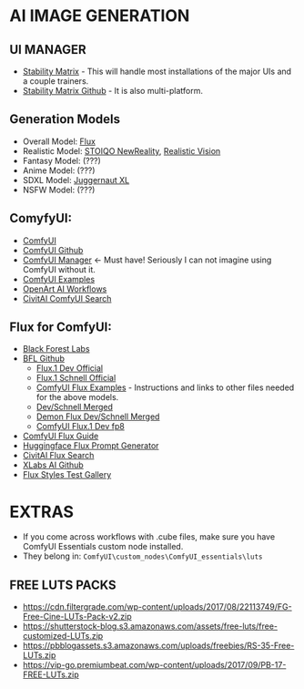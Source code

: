 # AI IMAGE GENERATION

## UI MANAGER
- [Stability Matrix](https://lykos.ai/) - This will handle most installations of the major UIs and a couple trainers.
- [Stability Matrix Github](https://github.com/LykosAI/StabilityMatrix) - It is also multi-platform.

## Generation Models
- Overall Model: [Flux](https://huggingface.co/black-forest-labs)
- Realistic Model: [STOIQO NewReality](https://civitai.com/models/161068?modelVersionId=728048), [Realistic Vision](https://civitai.com/models/4201/realistic-vision-v60-b1)
- Fantasy Model: (???)
- Anime Model: (???)
- SDXL Model: [Juggernaut XL](https://civitai.com/models/133005/juggernaut-xl)
- NSFW Model: (???)

## ComyfyUI: 
- [ComfyUI](https://www.comfy.org/)
- [ComfyUI Github](https://github.com/comfyanonymous/ComfyUI)
- [ComfyUI Manager](https://github.com/ltdrdata/ComfyUI-Manager) <- Must have! Seriously I can not imagine using ComfyUI without it.
- [ComfyUI Examples](https://comfyanonymous.github.io/ComfyUI_examples/)
- [OpenArt AI Workflows](https://openart.ai/workflows/home)
- [CivitAI ComfyUI Search](https://civitai.com/search/models?sortBy=models_v9&query=comfyui)

## Flux for ComfyUI:
- [Black Forest Labs](https://blackforestlabs.ai/announcing-black-forest-labs/?ref=blog.fal.ai)
- [BFL Github](https://github.com/black-forest-labs/flux)
  - [Flux.1 Dev Official](https://huggingface.co/black-forest-labs/FLUX.1-dev/blob/main/flux1-dev.safetensors)
  - [Flux.1 Schnell Official](https://huggingface.co/black-forest-labs/FLUX.1-schnell/blob/main/flux1-schnell.safetensors)
  - [ComfyUI Flux Examples](https://comfyanonymous.github.io/ComfyUI_examples/flux/) - Instructions and links to other files needed for the above models.
  - [Dev/Schnell Merged](https://huggingface.co/drbaph/FLUX.1-schnell-dev-merged/blob/main/FLUX.1-schnell-dev-merged.safetensors)
  - [Demon Flux Dev/Schnell Merged](https://civitai.com/models/622876)
  - [ComfyUI Flux.1 Dev fp8](https://huggingface.co/Comfy-Org/flux1-dev/blob/main/flux1-dev-fp8.safetensors)
- [ComfyUI Flux Guide](https://comfyui-wiki.com/tutorial/advanced/flux1-comfyui-guide-workflow-and-examples.en-US)
- [Huggingface Flux Prompt Generator](https://huggingface.co/spaces/gokaygokay/FLUX-Prompt-Generator)
- [CivitAI Flux Search](https://civitai.com/search/models?sortBy=models_v9&query=flux)
- [XLabs AI Github](https://github.com/XLabs-AI/x-flux)
- [Flux Styles Test Gallery](https://enragedantelope.github.io/Styles-FluxDev/)

# EXTRAS
- If you come across workflows with .cube files, make sure you have ComfyUI Essentials custom node installed.
- They belong in: ```ComfyUI\custom_nodes\ComfyUI_essentials\luts```

## FREE LUTS PACKS
- https://cdn.filtergrade.com/wp-content/uploads/2017/08/22113749/FG-Free-Cine-LUTs-Pack-v2.zip
- https://shutterstock-blog.s3.amazonaws.com/assets/free-luts/free-customized-LUTs.zip
- https://pbblogassets.s3.amazonaws.com/uploads/freebies/RS-35-Free-LUTs.zip
- https://vip-go.premiumbeat.com/wp-content/uploads/2017/09/PB-17-FREE-LUTs.zip
